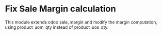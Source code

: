 Fix Sale Margin calculation
==============================================================

This module extends odoo sale_margin and modify the margin computation,
using product_uom_qty instead of product_uos_qty.
